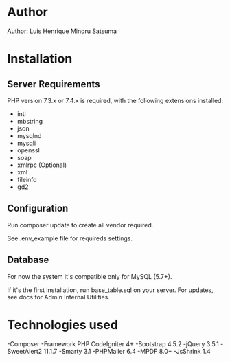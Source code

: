 # Author

Author: Luis Henrique Minoru Satsuma

# Installation

## Server Requirements

PHP version 7.3.x or 7.4.x is required, with the following extensions installed: 

- intl
- mbstring
- json
- mysqlnd
- mysqli
- openssl
- soap
- xmlrpc (Optional)
- xml
- fileinfo
- gd2

## Configuration

Run composer update to create all vendor required.

See .env_example file for requireds settings.

## Database

For now the system it's compatible only for MySQL (5.7+).

If it's the first installation, run base_table.sql on your server. For updates, see docs for Admin Internal Utilities.

# Technologies used

-Composer
-Framework PHP CodeIgniter 4+
-Bootstrap 4.5.2
-jQuery 3.5.1
-SweetAlert2 11.1.7
-Smarty 3.1
-PHPMailer 6.4
-MPDF 8.0+
-JsShrink 1.4